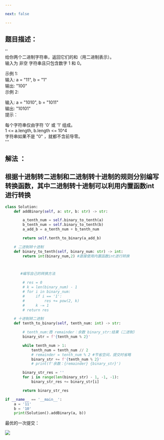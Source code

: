 ```yaml
---

next: false

---
```




<BlogInfo id="1332" title="leetcode之二进制求和" author="白日梦想猿" pv=0 read_times=0 pre_cost_time="57" category="leetcode100题" tag_list="['leetcode', '              十进制', '              二进制']" create_time="2022.02.03 15:10:20.089371" update_time="2022.07.11 10:36:49" />

## **题目描述：**  


''  
给你两个二进制字符串，返回它们的和（用二进制表示）。  
输入为 非空 字符串且只包含数字 1 和 0。

示例 1:  
输入: a = "11", b = "1"  
输出: "100"  
示例 2:

输入: a = "1010", b = "1011"  
输出: "10101"  
提示：

每个字符串仅由字符 '0' 或 '1' 组成。  
1 <= a.length, b.length <= 10^4  
字符串如果不是 "0" ，就都不含前导零。  
'''

## **解法** ：

## 根据十进制转二进制和二进制转十进制的规则分别编写转换函数，其中二进制转十进制可以利用内置函数int进行转换

```python
class Solution:  
    def addBinary(self, a: str, b: str) -> str:

        a_tenth_num = self.binary_to_tenth(a)  
        b_tenth_num = self.binary_to_tenth(b)  
        a_add_b = a_tenth_num + b_tenth_num

        return self.tenth_to_binary(a_add_b)

    # 二进制转十进制  
    def binary_to_tenth(self, binary_num: str) -> int:  
        return int(binary_num,2) #直接使用内置函数int进行转换

       

       #编写自己的转换方法

        # res = 0  
        # k = len(binary_num) - 1  
        # for i in binary_num:  
        #     if i == '1':  
        #         res += pow(2, k)  
        #     k -= 1  
        # return res

    # 十进制转二进制  
    def tenth_to_binary(self, tenth_num: int) -> str:

        # tenth_num:商 remainder：余数 binary_str:结果（二进制）  
        binary_str = f'{tenth_num % 2}'

        while tenth_num > 1:  
            tenth_num = tenth_num // 2  
            # remainder = tenth_num % 2 #节省空间，提交时省略  
            binary_str += f'{tenth_num % 2}'  
            # print(f'余数：{remainder} {binary_str}')

        binary_str_res = ''  
        for i in range(len(binary_str) - 1, -1, -1):  
            binary_str_res += binary_str[i]

        return binary_str_res

if __name__ == '__main__':  
    a = '11'  
    b = '10'  
    print(Solution().addBinary(a, b))

```

最优的一次提交：

![](http://www.lll.plus/media/image/2022/02/03/image-20220203150426-2.png)





<ActionBox />
